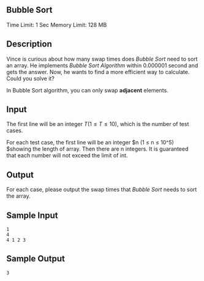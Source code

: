 ## Bubble Sort

Time Limit: 1 Sec Memory Limit: 128 MB

## Description

Vince is curious about how many swap times does *Bubble Sort* need to sort an array. He implements *Bubble Sort Algorithm* within 0.000001 second and gets the answer. Now, he wants to find a more efficient way to calculate. Could you solve it?

In Bubble Sort algorithm, you can only swap **adjacent** elements.

## Input

The first line will be an integer $T (1 ≤ T ≤10)$, which is the number of test cases.

For each test case, the first line will be an integer $n (1 ≤ n ≤ 10^5) $showing the length of array. Then there are n integers. It is guaranteed that each number will not exceed the limit of int.

## Output

For each case, please output the swap times that *Bubble Sort* needs to sort the array.

## Sample Input

```
1
4
4 1 2 3
```

## Sample Output

```
3
```
